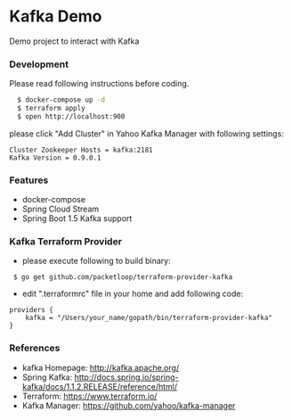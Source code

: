Kafka Demo
==========
Demo project to interact with Kafka

### Development
Please read following instructions before coding.

```bash
  $ docker-compose up -d
  $ terraform apply
  $ open http://localhost:900
```
please click "Add Cluster" in Yahoo Kafka Manager with following settings:
```
Cluster Zookeeper Hosts = kafka:2181
Kafka Version = 0.9.0.1
```

### Features

* docker-compose
* Spring Cloud Stream
* Spring Boot 1.5 Kafka support

### Kafka Terraform Provider

* please execute following to build binary:
```
 $ go get github.com/packetloop/terraform-provider-kafka
```
* edit ".terraformrc" file in your home and add following code: 
```hcl
providers {
    kafka = "/Users/your_name/gopath/bin/terraform-provider-kafka"
}
```

### References

* kafka Homepage:  http://kafka.apache.org/
* Spring Kafka: http://docs.spring.io/spring-kafka/docs/1.1.2.RELEASE/reference/html/
* Terraform: https://www.terraform.io/
* Kafka Manager: https://github.com/yahoo/kafka-manager